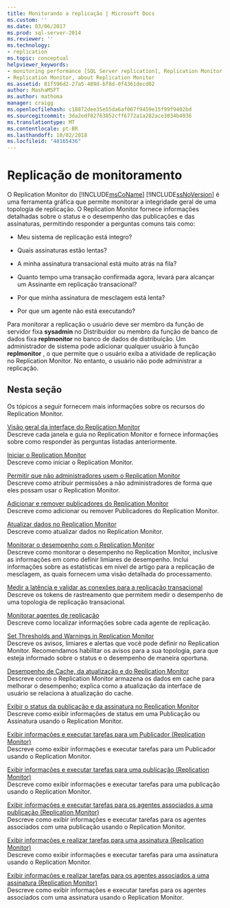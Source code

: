```yaml
---
title: Monitorando a replicação | Microsoft Docs
ms.custom: ''
ms.date: 03/06/2017
ms.prod: sql-server-2014
ms.reviewer: ''
ms.technology:
- replication
ms.topic: conceptual
helpviewer_keywords:
- monitoring performance [SQL Server replication], Replication Monitor
- Replication Monitor, about Replication Monitor
ms.assetid: 81f596d2-27a5-489d-bf8d-0f4361decd02
author: MashaMSFT
ms.author: mathoma
manager: craigg
ms.openlocfilehash: c18872dee35e55da6af067f9459e15f99f9402bd
ms.sourcegitcommit: 3da2edf82763852cff6772a1a282ace3034b4936
ms.translationtype: MT
ms.contentlocale: pt-BR
ms.lasthandoff: 10/02/2018
ms.locfileid: "48165436"
---
```

# <a name="monitoring-replication"></a>Replicação de monitoramento
  O Replication Monitor do [!INCLUDE[msCoName](../../../includes/msconame-md.md)] [!INCLUDE[ssNoVersion](../../../includes/ssnoversion-md.md)] é uma ferramenta gráfica que permite monitorar a integridade geral de uma topologia de replicação. O Replication Monitor fornece informações detalhadas sobre o status e o desempenho das publicações e das assinaturas, permitindo responder a perguntas comuns tais como:  
  
-   Meu sistema de replicação está íntegro?  
  
-   Quais assinaturas estão lentas?  
  
-   A minha assinatura transacional está muito atrás na fila?  
  
-   Quanto tempo uma transação confirmada agora, levará para alcançar um Assinante em replicação transacional?  
  
-   Por que minha assinatura de mesclagem está lenta?  
  
-   Por que um agente não está executando?  
  
 Para monitorar a replicação o usuário deve ser membro da função de servidor fixa **sysadmin** no Distribuidor ou membro da função de banco de dados fixa **replmonitor** no banco de dados de distribuição. Um administrador de sistema pode adicionar qualquer usuário à função **replmonitor** , o que permite que o usuário exiba a atividade de replicação no Replication Monitor. No entanto, o usuário não pode administrar a replicação.  
  
## <a name="in-this-section"></a>Nesta seção  
 Os tópicos a seguir fornecem mais informações sobre os recursos do Replication Monitor.  
  
 [Visão geral da interface do Replication Monitor](overview-of-the-replication-monitor-interface.md)  
 Descreve cada janela e guia no Replication Monitor e fornece informações sobre como responder às perguntas listadas anteriormente.  
  
 [Iniciar o Replication Monitor](start-the-replication-monitor.md)  
 Descreve como iniciar o Replication Monitor.  
  
 [Permitir que não administradores usem o Replication Monitor](allow-non-administrators-to-use-replication-monitor.md)  
 Descreve como atribuir permissões a não administradores de forma que eles possam usar o Replication Monitor.  
  
 [Adicionar e remover publicadores do Replication Monitor](add-and-remove-publishers-from-replication-monitor.md)  
 Descreve como adicionar ou remover Publicadores do Replication Monitor.  
  
 [Atualizar dados no Replication Monitor](refresh-data-in-replication-monitor.md)  
 Descreve como atualizar dados no Replication Monitor.  
  
 [Monitorar o desempenho com o Replication Monitor](monitor-performance-with-replication-monitor.md)  
 Descreve como monitorar o desempenho no Replication Monitor, inclusive as informações em como definir limiares de desempenho. Inclui informações sobre as estatísticas em nível de artigo para a replicação de mesclagem, as quais fornecem uma visão detalhada do processamento.  
  
 [Medir a latência e validar as conexões para a replicação transacional](measure-latency-and-validate-connections-for-transactional-replication.md)  
 Descreve os tokens de rastreamento que permitem medir o desempenho de uma topologia de replicação transacional.  
  
 [Monitorar agentes de replicação](../agents/replication-agents.md)  
 Descreve como localizar informações sobre cada agente de replicação.  
  
 [Set Thresholds and Warnings in Replication Monitor](set-thresholds-and-warnings-in-replication-monitor.md)  
 Descreve os avisos, limiares e alertas que você pode definir no Replication Monitor. Recomendamos habilitar os avisos para a sua topologia, para que esteja informado sobre o status e o desempenho de maneira oportuna.  
  
 [Desempenho de Cache, da atualização e do Replication Monitor](caching-refresh-and-replication-monitor-performance.md)  
 Descreve como o Replication Monitor armazena os dados em cache para melhorar o desempenho; explica como a atualização da interface de usuário se relaciona à atualização do cache.  
  
 [Exibir o status da publicação e da assinatura no Replication Monitor](view-publication-and-subscription-status-in-replication-monitor.md)  
 Descreve como exibir informações de status em uma Publicação ou Assinatura usando o Replication Monitor.  
  
 [Exibir informações e executar tarefas para um Publicador &#40;Replication Monitor&#41;](view-information-and-perform-tasks-for-a-publisher-replication-monitor.md)  
 Descreve como exibir informações e executar tarefas para um Publicador usando o Replication Monitor.  
  
 [Exibir informações e executar tarefas para uma publicação &#40;Replication Monitor&#41;](view-information-and-perform-tasks-for-a-publication-replication-monitor.md)  
 Descreve como exibir informações e executar tarefas para uma publicação usando o Replication Monitor.  
  
 [Exibir informações e executar tarefas para os agentes associados a uma publicação &#40;Replication Monitor&#41;](view-information-and-perform-tasks-for-publication-agents.md)  
 Descreve como exibir informações e executar tarefas para os agentes associados com uma publicação usando o Replication Monitor.  
  
 [Exibir informações e realizar tarefas para uma assinatura &#40;Replication Monitor&#41;](view-information-and-perform-tasks-for-a-subscription-replication-monitor.md)  
 Descreve como exibir informações e executar tarefas para uma assinatura usando o Replication Monitor.  
  
 [Exibir informações e realizar tarefas para os agentes associados a uma assinatura &#40;Replication Monitor&#41;](view-information-and-perform-tasks-for-subscription-agents.md)  
 Descreve como exibir informações e executar tarefas para os agentes associados com uma assinatura usando o Replication Monitor.  
  
  
